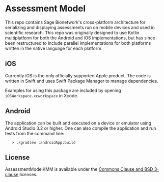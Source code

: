 # Assessment Model

This repo contains Sage Bionetwork's cross-platform architecture for serializing 
and displaying assessments run on mobile devices and used in scientific research. 
This repo was originally designed to use Kotlin multiplatform for both the Android 
and iOS implementations, but has since been restructured to include parallel 
implementations for both platforms written in the native language for each platform.

## iOS

Currently iOS is the only officially supported Apple product. The code is written
in Swift and uses Swift Package Manager to manage dependencies.

Examples for using this package are included by opening `iOSWorkspace.xcworkspace`
in Xcode.

## Android

The application can be built and executed on a device or emulator using Android Studio 3.2 or higher.
One can also compile the application and run tests from the command line:

```
   > ./gradlew :androidApp:build
```

## License

AssessmentModelKMM is available under the [Commons Clause and BSD 3-clause](LICENSE) licenses.
